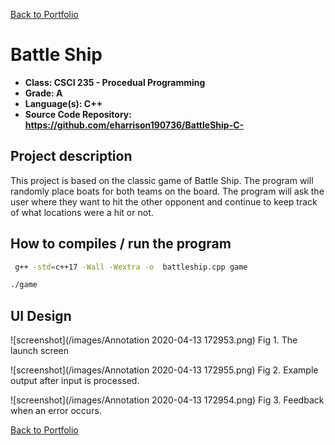 [Back to Portfolio](./)

Battle Ship
===============

-   **Class: CSCI 235 - Procedual Programming** 
-   **Grade: A**
-   **Language(s): C++**
-   **Source Code Repository: https://github.com/eharrison190736/BattleShip-C-**

## Project description
This project is based on the classic game of Battle Ship. The program will randomly place boats for both teams on the board. The program will ask the user where they want to hit the other opponent and continue to keep track of what locations were a hit or not. 

## How to compiles / run the program

```bash
 g++ -std=c++17 -Wall -Wextra -o  battleship.cpp game

./game
```

## UI Design



![screenshot](/images/Annotation 2020-04-13 172953.png)
Fig 1. The launch screen

![screenshot](/images/Annotation 2020-04-13 172955.png)
Fig 2. Example output after input is processed.

![screenshot](/images/Annotation 2020-04-13 172954.png)
Fig 3. Feedback when an error occurs.



[Back to Portfolio](./)

